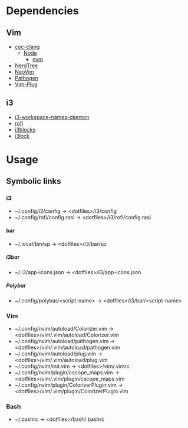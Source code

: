 # Dependencies

## Vim

* [coc-clang](https://github.com/clangd/coc-clangd)
  * [Node](https://nodejs.org/en/)
    * [nvm](https://github.com/nvm-sh/nvm)
* [NerdTree](https://github.com/preservim/nerdtree)
* [NeoVim](https://neovim.io/)
* [Pathogen](https://github.com/tpope/vim-pathogen)
* [Vim-Plug](https://fanwangecon.github.io/Tex4Econ/nontex/install/linux/fn_vim.html)

## i3

* [i3-workspace-names-daemon](https://github.com/cboddy/i3-workspace-names-daemon)
* [rofi](https://github.com/davatorium/rofi)
* [i3blocks](https://github.com/vivien/i3blocks)
* [i3lock](https://i3wm.org/i3lock/)

# Usage

## Symbolic links

### i3
* ~/.config/i3/config                         -> \<dotfiles\>/i3/config
* ~/.config/rofi/config.rasi                  -> \<dotfiles\>/i3/rofi/config.rasi

#### bar
* ~/.local/bin/sp                             -> \<dotfiles\>/i3/bar/sp

##### i3bar
* ~/.i3/app-icons.json                        -> \<dotfiles\>/i3/app-icons.json

##### Polybar
* ~/.config/polybar/\<script-name\>           -> \<dotfiles\>/i3/bar/\<script-name\>

### Vim
* ~/.config/nvim/autoload/Colorizer.vim       -> \<dotfiles\>/vim/.vim/autoload/Colorizer.vim
* ~/.config/nvim/autoload/pathogen.vim        -> \<dotfiles\>/vim/.vim/autoload/pathogen.vim
* ~/.config/nvim/autoload/plug.vim            -> \<dotfiles\>/vim/.vim/autoload/plug.vim
* ~/.config/nvim/init.vim                     -> \<dotfiles\>/vim/.vimrc
* ~/.config/nvim/plugin/cscope\_maps.vim      -> \<dotfiles\>/vim/.vim/plugin/cscope\_maps.vim
* ~/.config/nvim/plugin/ColorizerPlugin.vim   -> \<dotfiles\>/vim/.vim/plugin/ColorizerPlugin.vim

### Bash
* ~/.bashrc                                   -> \<dotfiles\>/bash/.bashrc
